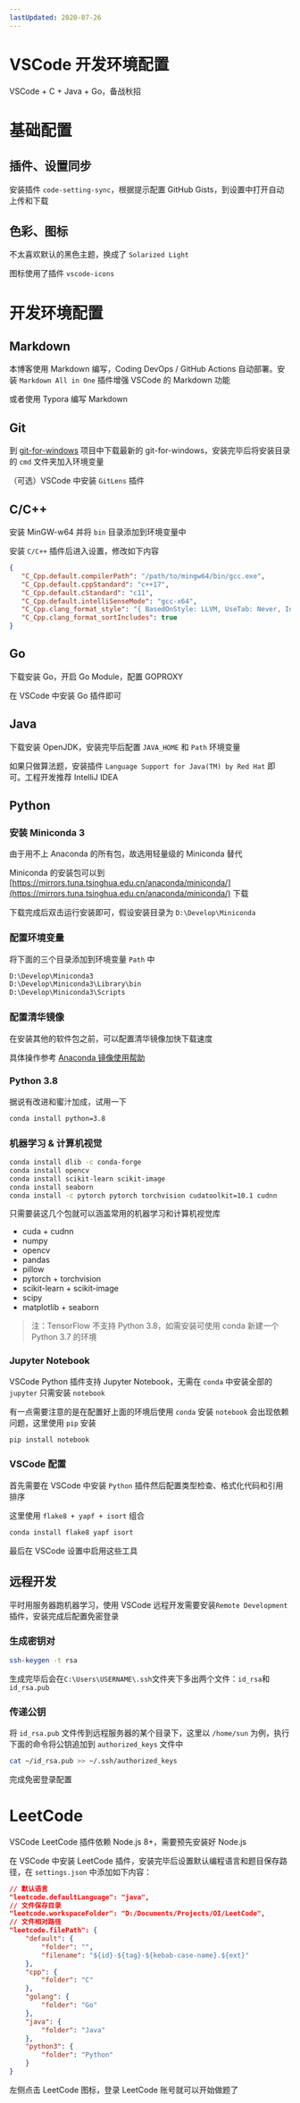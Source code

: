 ```yaml
---
lastUpdated: 2020-07-26
---
```


# VSCode 开发环境配置

VSCode + C + Java + Go，备战秋招

# 基础配置

## 插件、设置同步

安装插件 `code-setting-sync`，根据提示配置 GitHub Gists，到设置中打开自动上传和下载

## 色彩、图标

不太喜欢默认的黑色主题，换成了 `Solarized Light`

图标使用了插件 `vscode-icons`

# 开发环境配置

## Markdown

本博客使用 Markdown 编写，Coding DevOps / GitHub Actions 自动部署。安装 `Markdown All in One` 插件增强 VSCode 的 Markdown 功能

或者使用 Typora 编写 Markdown

## Git

到 [git-for-windows](https://github.com/git-for-windows/git/releases) 项目中下载最新的 git-for-windows，安装完毕后将安装目录的 `cmd` 文件夹加入环境变量

（可选）VSCode 中安装 `GitLens` 插件

## C/C++

安装 MinGW-w64 并将 `bin` 目录添加到环境变量中

安装 `C/C++` 插件后进入设置，修改如下内容

```json
{
   "C_Cpp.default.compilerPath": "/path/to/mingw64/bin/gcc.exe",
   "C_Cpp.default.cppStandard": "c++17",
   "C_Cpp.default.cStandard": "c11",
   "C_Cpp.default.intelliSenseMode": "gcc-x64",
   "C_Cpp.clang_format_style": "{ BasedOnStyle: LLVM, UseTab: Never, IndentWidth: 4, TabWidth: 4}",
   "C_Cpp.clang_format_sortIncludes": true
}
```

## Go

下载安装 Go，开启 Go Module，配置 GOPROXY

在 VSCode 中安装 Go 插件即可

## Java

下载安装 OpenJDK，安装完毕后配置 `JAVA_HOME` 和 `Path` 环境变量

如果只做算法题，安装插件 `Language Support for Java(TM) by Red Hat` 即可。工程开发推荐 IntelliJ IDEA

## Python

### 安装 Miniconda 3

由于用不上 Anaconda 的所有包，故选用轻量级的 Miniconda 替代

Miniconda 的安装包可以到 [https://mirrors.tuna.tsinghua.edu.cn/anaconda/miniconda/](https://mirrors.tuna.tsinghua.edu.cn/anaconda/miniconda/) 下载

下载完成后双击运行安装即可，假设安装目录为 `D:\Develop\Miniconda`

### 配置环境变量

将下面的三个目录添加到环境变量 `Path` 中

```txt
D:\Develop\Miniconda3
D:\Develop\Miniconda3\Library\bin
D:\Develop\Miniconda3\Scripts
```

### 配置清华镜像

在安装其他的软件包之前，可以配置清华镜像加快下载速度

具体操作参考 [Anaconda 镜像使用帮助](https://mirrors.tuna.tsinghua.edu.cn/help/anaconda/)

### Python 3.8

据说有改进和蜜汁加成，试用一下

```sh
conda install python=3.8
```

### 机器学习 & 计算机视觉

```sh
conda install dlib -c conda-forge
conda install opencv
conda install scikit-learn scikit-image
conda install seaborn
conda install -c pytorch pytorch torchvision cudatoolkit=10.1 cudnn
```

只需要装这几个包就可以涵盖常用的机器学习和计算机视觉库

-  cuda + cudnn
-  numpy
-  opencv
-  pandas
-  pillow
-  pytorch + torchvision
-  scikit-learn + scikit-image
-  scipy
-  matplotlib + seaborn

> 注：TensorFlow 不支持 Python 3.8，如需安装可使用 conda 新建一个 Python 3.7 的环境

### Jupyter Notebook

VSCode Python 插件支持 Jupyter Notebook，无需在 `conda` 中安装全部的 `jupyter` 只需安装 `notebook`

有一点需要注意的是在配置好上面的环境后使用 `conda` 安装 `notebook` 会出现依赖问题，这里使用 `pip` 安装

```sh
pip install notebook
```

### VSCode 配置

首先需要在 VSCode 中安装 `Python` 插件然后配置类型检查、格式化代码和引用排序

这里使用 `flake8 + yapf + isort` 组合

```sh
conda install flake8 yapf isort
```

最后在 VSCode 设置中启用这些工具

## 远程开发

平时用服务器跑机器学习，使用 VSCode 远程开发需要安装`Remote Development`插件，安装完成后配置免密登录

### 生成密钥对

```sh
ssh-keygen -t rsa
```

生成完毕后会在`C:\Users\USERNAME\.ssh`文件夹下多出两个文件：`id_rsa`和`id_rsa.pub`

### 传递公钥

将 `id_rsa.pub` 文件传到远程服务器的某个目录下，这里以 `/home/sun` 为例，执行下面的命令将公钥追加到 `authorized_keys` 文件中

```sh
cat ~/id_rsa.pub >> ~/.ssh/authorized_keys
```

完成免密登录配置

# LeetCode

VSCode LeetCode 插件依赖 Node.js 8+，需要预先安装好 Node.js

在 VSCode 中安装 LeetCode 插件，安装完毕后设置默认编程语言和题目保存路径，在 `settings.json` 中添加如下内容：

```json
// 默认语言
"leetcode.defaultLanguage": "java",
// 文件保存目录
"leetcode.workspaceFolder": "D:/Documents/Projects/OI/LeetCode",
// 文件相对路径
"leetcode.filePath": {
    "default": {
        "folder": "",
        "filename": "${id}-${tag}-${kebab-case-name}.${ext}"
    },
    "cpp": {
        "folder": "C"
    },
    "golang": {
        "folder": "Go"
    },
    "java": {
        "folder": "Java"
    },
    "python3": {
        "folder": "Python"
    }
}
```

左侧点击 LeetCode 图标，登录 LeetCode 账号就可以开始做题了
